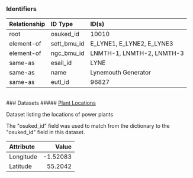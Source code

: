 ### Identifiers

| Relationship   | ID Type     | ID(s)                     |
|:---------------|:------------|:--------------------------|
| root           | osuked_id   | 10010                     |
| element-of     | sett_bmu_id | E_LYNE1, E_LYNE2, E_LYNE3 |
| element-of     | ngc_bmu_id  | LNMTH-1, LNMTH-2, LNMTH-3 |
| same-as        | esail_id    | LYNE                      |
| same-as        | name        | Lynemouth Generator       |
| same-as        | eutl_id     | 96827                     |

<br>
### Datasets
##### <a href="https://raw.githubusercontent.com/OSUKED/Dictionary-Datasets/main/datasets/plant-locations/datapackage.json">Plant Locations</a>

Dataset listing the locations of power plants

The "osuked_id" field was used to match from the dictionary to the "osuked_id" field in this dataset.

| Attribute   |    Value |
|:------------|---------:|
| Longitude   | -1.52083 |
| Latitude    | 55.2042  |
